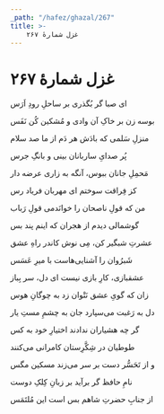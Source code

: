 ```yaml
---
_path: "/hafez/ghazal/267"
title: >-
    غزل شمارهٔ ۲۶۷
---
```

# غزل شمارهٔ ۲۶۷

<div class="b" id="bn1"><div class="m1"><p>ای صبا گر بُگذری بر ساحلِ رودِ اَرَس</p></div>
<div class="m2"><p>بوسه زن بر خاکِ آن وادی و مُشکین کُن نَفَس</p></div></div>
<div class="b" id="bn2"><div class="m1"><p>منزلِ سَلمی که بادَش هر دَم از ما صد سلام</p></div>
<div class="m2"><p>پُر صدایِ ساربانان بینی و بانگِ جرس</p></div></div>
<div class="b" id="bn3"><div class="m1"><p>مَحمِلِ جانان ببوس، آنگه به زاری عرضه دار</p></div>
<div class="m2"><p>کز فِراقت سوختم ای مهربان فریاد رس</p></div></div>
<div class="b" id="bn4"><div class="m1"><p>من که قولِ ناصحان را خوانَدمی قولِ رَباب</p></div>
<div class="m2"><p>گوشمالی دیدم از هجران که اینم پند بس</p></div></div>
<div class="b" id="bn5"><div class="m1"><p>عشرتِ شبگیر کن، مِی نوش کاندر راهِ عشق</p></div>
<div class="m2"><p>شَبرُوان را آشنایی‌هاست با میرِ عَسَس</p></div></div>
<div class="b" id="bn6"><div class="m1"><p>عشقبازی، کارِ بازی نیست ای دل، سر بِباز</p></div>
<div class="m2"><p>زان که گویِ عشق نَتْوان زد به چوگانِ هوس</p></div></div>
<div class="b" id="bn7"><div class="m1"><p>دل به رَغبت می‌سپارد جان به چشمِ مستِ یار</p></div>
<div class="m2"><p>گر چه هشیاران ندادند اختیارِ خود به کس</p></div></div>
<div class="b" id="bn8"><div class="m1"><p>طوطیان در شِکَّرِستان کامرانی می‌کنند</p></div>
<div class="m2"><p>و از تَحَسُّر دست بر سر می‌زند مسکین مگس</p></div></div>
<div class="b" id="bn9"><div class="m1"><p>نامِ حافظ گر برآید بر زبانِ کِلکِ دوست</p></div>
<div class="m2"><p>از جنابِ حضرتِ شاهم بس است این مُلتَمَس</p></div></div>
